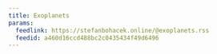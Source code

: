 ```yaml
---
title: Exoplanets
params:
  feedlink: https://stefanbohacek.online/@exoplanets.rss
  feedid: a460d16ccd488bc2c0435434f49d6496
---
```


